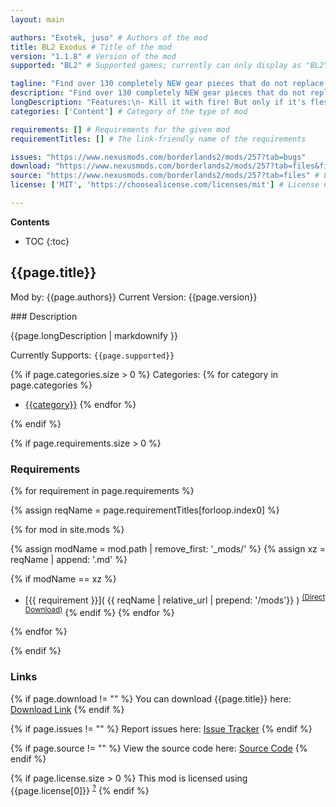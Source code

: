 ```yaml
---
layout: main

authors: "Exotek, juso" # Authors of the mod
title: BL2 Exodus # Title of the mod
version: "1.1.8" # Version of the mod
supported: "BL2" # Supported games; currently can only display as "BL2", "BL2 + TPS", or "TPS"

tagline: "Find over 130 completely NEW gear pieces that do not replace existing gear like it used before. New mechanics, new mini bosses... and more." # A short description of the mod itself.
description: "Find over 130 completely NEW gear pieces that do not replace existing gear like it used before. New mechanics, new mini bosses... and more." # This is set in order to keep the SEO proper
longDescription: "Features:\n- Kill it with fire! But only if it's fleshy. Rebalanced elemental damage that punishes you for using conflicting types, and applies new debuffs depending on the type you use - regardless of weakness.\n- Be what you set out to be. Vault Hunters are now better at what they're good at, and worse at what they're not. Zer0 for example is more agile, but less resilient, while Salvador has the opposite effects.\n- Guns that are greater than the sum of their parts. Weapon parts have been rebalanced across the board, sharpening up some of the underperforming pieces of the arsenal, and generally making them more specialized. Matching parts still kick ass!\n- Take the time to accessorize. Weapon accessories are now standardized across all weapon types.\n- New unique items. Discover new and exciting ways to mutilate your enemies.\n- New mini bosses. Got to find them all!\n- Shields, but better. Shields now have improved stats based on their manufacturer, and boast greatly improved (and some new) special effects.\n- Introducing the Manly Shield line, as designed by Jakob's. Experience the feeling of bullets entering your flesh, without the searing pain. Jakob's Manly shields have no capacity, but boost your maximum health, and health regeneration.\n- … and much, much more.\nCheck out the full BL2:Exodus changelog [here](https://docs.google.com/document/d/1mF5vlx_RB0GCXrzpmWh1D6EDa5CmrluRT8q9mFgwk9I)" # Description of what the mod can do
categories: ['Content'] # Category of the type of mod

requirements: [] # Requirements for the given mod
requirementTitles: [] # The link-friendly name of the requirements

issues: "https://www.nexusmods.com/borderlands2/mods/257?tab=bugs"
download: "https://www.nexusmods.com/borderlands2/mods/257?tab=files&file_id=1192"
source: "https://www.nexusmods.com/borderlands2/mods/257?tab=files" # Link to source code
license: ['MIT', 'https://choosealicense.com/licenses/mit'] # License name, link about the license from https://choosealicense.com/

---
```

**Contents**
* TOC
{:toc}

## {{page.title}}

Mod by: {{page.authors}}
Current Version: {{page.version}}

<p></p>
### Description

{{page.longDescription | markdownify }}

Currently Supports: `{{page.supported}}`

{% if page.categories.size > 0 %}
Categories:
{% for category in page.categories %}
  * [{{category}}](/types/{{category}})
{% endfor %}
<p></p>
{% endif %}

{% if page.requirements.size > 0 %}
### Requirements

{% for requirement in page.requirements %}

{% assign reqName = page.requirementTitles[forloop.index0] %}

{% for mod in site.mods %}

{% assign modName = mod.path | remove_first: '_mods/' %}
{% assign xz = reqName | append: '.md' %}

{% if modName == xz %}
* [{{ requirement }}]( {{ reqName | relative_url | prepend: '/mods'}} ) <sup>[(Direct Download)]({{mod.download}})</sup>
{% endif %}
{% endfor %}

{% endfor %}
<p></p>
{% endif %}

### Links

{% if page.download != "" %}
You can download {{page.title}} here: [Download Link]({{page.download}})
{% endif %}

{% if page.issues != "" %}
Report issues here: [Issue Tracker]({{page.issues}})
{% endif %}

{% if page.source != "" %}
View the source code here: [Source Code]({{page.source}})
{% endif %}

{% if page.license.size > 0 %}
This mod is licensed using {{page.license[0]}} <sup>[?]({{page.license[1]}})</sup>
{% endif %}

